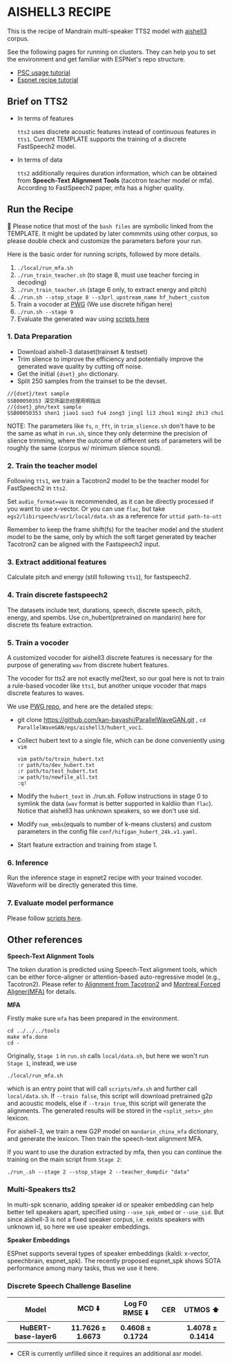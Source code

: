 # AISHELL3 RECIPE

This is the recipe of Mandrain multi-speaker TTS2 model with [aishell3](https://www.openslr.org/93/) corpus.

See the following pages for running on clusters. They can help you to set the environment and get familiar with ESPNet's repo structure.
- [PSC usage tutorial](https://www.wavlab.org/activities/2022/psc-usage/)
- [Espnet recipe tutorial]((https://github.com/espnet/notebook/blob/master/ESPnet2/Course/CMU_SpeechRecognition_Fall2022/recipe_tutorial.ipynb) )


## Brief on TTS2

- In terms of features
  
  ``tts2`` uses discrete acoustic features instead of continuous features in ``tts1``. Current TEMPLATE supports the training of a discrete FastSpeech2 model. 
- In terms of data
  
  ``tts2`` additionally requires duration information, which can be obtained from **Speech-Text Alignment Tools** (tacotron teacher model or mfa). According to FastSpeech2 paper, mfa has a higher quality.


## Run the Recipe

🌟 Please notice that most of the ``bash files`` are symbolic linked from the TEMPLATE. It might be updated by later commmits using other corpus, so please double check and customize the parameters before your run.

Here is the basic order for running scripts, followed by more details.

1. ``./local/run_mfa.sh``
2. ``./run_train_teacher.sh`` (to stage 8, must use teacher forcing in decoding)
3. ``./run_train_teacher.sh`` (stage 6 only, to extract energy and pitch)
4. ``./run.sh --stop_stage 8 --s3prl_upstream_name hf_hubert_custom`` 
5. Train a vocoder at [PWG](https://github.com/kan-bayashi/ParallelWaveGAN/tree/master/egs) (We use discrete hifigan here)
6. ``./run.sh --stage 9`` 
7. Evaluate the generated wav using [scripts here](https://github.com/espnet/espnet/tree/master/egs2/TEMPLATE/tts1#evaluation)
   

### 1. Data Preparation

* Download aishell-3 dataset(trainset & testset)
* Trim slience to improve the efficiency and potentially improve the generated wave quality by cutting off noise. 
* Get the initial ``{dset}_phn`` dictionary.
* Split 250 samples from the trainset to be the devset.

```
//{dset}/text sample
SSB00050353 深交所副总经理周明指出
//{dset}_phn/text sample
SSB00050353 shen1 jiao1 suo3 fu4 zong3 jing1 li3 zhou1 ming2 zhi3 chu1
```

  NOTE: The parameters like ``fs``, ``n_fft``, in ``trim_slience.sh`` don't have to be the same as what in ``run.sh``, since they only determine the precision of slience trimming, where the outcome of different sets of parameters will be roughly the same (corpus w/ minimum slience sound).

### 2. Train the teacher model
Following ``tts1``, we train a Tacotron2 model to be the teacher model for FastSpeech2 in ``tts2``. 

Set ``audio_format=wav`` is recommended, as it can be directly processed if you want to use x-vector. Or you can use ``flac``, but take ``egs2/libirspeech/asr1/local/data.sh`` as a reference for ``uttid path-to-utt``

Remember to keep the frame shift(fs) for the teacher model and the student model to be the same, only by which the soft target generated by teacher Tacotron2 can be aligned with the Fastspeech2 input.

### 3. Extract additional features

Calculate pitch and energy (still following ``tts1``), for fastspeech2.

### 4. Train discrete fastspeech2 
The datasets include text, durations, speech, discrete speech, pitch, energy, and spembs. Use cn_hubert(pretrained on mandarin) here for discrete tts feature extraction.

### 5. Train a vocoder 
A customized vocoder for aishell3 discrete features is necessary for the purpose of generating ``wav`` from discrete hubert features. 

The vocoder for tts2 are not exactly mel2text, so our goal here is not to train a rule-based vocoder like ``tts1``, but another unique vocoder that maps discrete features to waves.

We use [PWG repo](https://github.com/kan-bayashi/ParallelWaveGAN/tree/master/egs), and here are the detailed steps:


* git clone https://github.com/kan-bayashi/ParallelWaveGAN.git , ``cd ParallelWaveGAN/egs/aishell3/hubert_voc1``.

* Collect hubert text to a single file, which can be done conveniently using ``vim``

  ```shell
  vim path/to/train_hubert.txt
  :r path/to/dev_hubert.txt
  :r path/to/test_hubert.txt
  :w path/to/newfile_all.txt
  :q!
  ```
* Modify the ``hubert_text`` in ./run.sh. Follow instructions in stage 0 to symlink the data (``wav`` format is better supported in kaldiio than ``flac``). Notice that aishell3 has unknown speakers, so we don't use sid. 

* Modify ``num_embs``(equals to number of k-means clusters) and custom parameters in the config file ``conf/hifigan_hubert_24k.v1.yaml``. 

* Start feature extraction and training from stage 1.


### 6. Inference
Run the inference stage in espnet2 recipe with your trained vocoder. Waveform will be directly generated this time.

### 7. Evaluate model performance 
Please follow [scripts here](https://github.com/espnet/espnet/tree/master/egs2/TEMPLATE/tts1#evaluation).


## Other references

**Speech-Text Alignment Tools**

The token duration is predicted using Speech-Text alignment tools, which can be either force-aligner or attention-based auto-regressive model (e.g., Tacotron2). Please refer to [Alignment from Tacotron2](https://github.com/espnet/espnet/tree/master/egs2/TEMPLATE/tts1#fastspeech-training) and [Montreal Forced Aligner(MFA)](https://github.com/espnet/espnet/tree/master/egs2/TEMPLATE/tts1#new-mfa-aligments-generation) for details.


**MFA**

Firstly make sure ``mfa`` has been prepared in the environment.
```
cd ../../../tools
make mfa.done
cd -
```

Originally, ``Stage 1`` in ``run.sh`` calls ``local/data.sh``, but here we won't run ``Stage 1``, instead, we use

```
./local/run_mfa.sh
```

which is an entry point that will call ``scripts/mfa.sh`` and further call ``local/data.sh``. If ``--train false``, this script will download pretrained g2p and acoustic models, else if ``--train true``, this script will generate the alignments. The generated results will be stored in the ``<split_sets>_phn`` lexicon. 

For aishell-3, we train a new G2P model on ``mandarin_china_mfa`` dictionary, and generate the lexicon. Then train the speech-text alignment MFA.

If you want to use the duration extracted by mfa, then you can continue the training on the main script from ``Stage 2``:

```
./run_.sh --stage 2 --stop_stage 2 --teacher_dumpdir "data"
```

### Multi-Speakers tts2

In multi-spk scenario, adding speaker id or speaker embedding can help better tell speakers apart, specified using ``--use_spk_embed`` or ``--use_sid``. But since aishell-3 is not a fixed speaker corpus, i.e. exists speakers with unknown id, so here we use speaker embeddings.

**Speaker Embeddings**

ESPnet supports several types of speaker embeddings (kaldi: x-vector, speechbrain, espnet_spk). The recently proposed espnet_spk shows SOTA performance among many tasks, thus we use it here. 


### Discrete Speech Challenge Baseline

<table class="table">
  <thread>
    <tr>
      <th scope="col">Model</th>
      <th scope="col">MCD ⬇️</th>
      <th scope="col">Log F0 RMSE ⬇️</th>
      <th scope="col">CER</th>
      <th scope="col">UTMOS ⬆️</th>
    </tr>
  </thread>
  <tbody>
    <tr>
      <th scope="col">HuBERT-base-layer6</th>
      <th scope="col">11.7626 ± 1.6673</th>
      <th scope="col">0.4608 ± 0.1724</th>
      <th scope="col"></th>
      <th scope="col">1.4078 ± 0.1414</th>
    </tr>
  </tbody>
</table>


* CER is currently unfilled since it requires an additional asr model.
